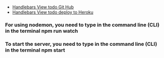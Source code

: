 * [Handlebars View todo Git Hub](https://github.com/MiguelJerome/handlebarsViewTodo)
* [Handlebars View todo deploy to Heroku](https://frozen-harbor-56299.herokuapp.com/)


### For using nodemon, you need to type in the command line (CLI) in the terminal    npm run watch
### To start the server, you need to type in the command line (CLI) in the terminal   npm start